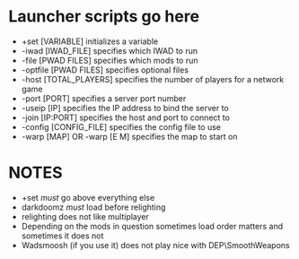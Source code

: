 # Launcher scripts go here
- +set [VARIABLE] initializes a variable
- -iwad [IWAD_FILE] specifies which IWAD to run
- -file [PWAD FILES] specifies which mods to run
- -optfile [PWAD FILES] specifies optional files
- -host [TOTAL_PLAYERS] specifies the number of players for a network game
- -port [PORT] specifies a server port number
- -useip [IP] specifies the IP address to bind the server to
- -join [IP:PORT] specifies the host and port to connect to
- -config [CONFIG_FILE] specifies the config file to use
- -warp [MAP] OR -warp [E M] specifies the map to start on

# NOTES
- +set *must* go above everything else
- darkdoomz *must* load before relighting
- relighting does not like multiplayer
- Depending on the mods in question sometimes load order matters and sometimes it does not
- Wadsmoosh (if you use it) does not play nice with DEP\SmoothWeapons